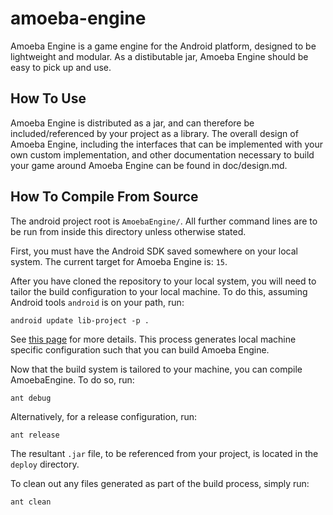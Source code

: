 amoeba-engine
=============

Amoeba Engine is a game engine for the Android platform, designed to be lightweight and modular. As a distibutable jar, Amoeba Engine should be easy to pick up and use.

How To Use
----------

Amoeba Engine is distributed as a jar, and can therefore be included/referenced by your project as a library. The overall design of Amoeba Engine, including the interfaces that can be implemented with your own custom implementation, and other documentation necessary to build your game around Amoeba Engine can be found in doc/design.md.

How To Compile From Source
--------------------------

The android project root is `AmoebaEngine/`. All further command lines are to be run from inside this directory unless otherwise stated.

First, you must have the Android SDK saved somewhere on your local system. The current target for Amoeba Engine is: `15`.

After you have cloned the repository to your local system, you will need to tailor the build configuration to your local machine. To do this, assuming Android tools `android` is on your path, run:
	
	android update lib-project -p .

See [this page](http://developer.android.com/tools/projects/projects-cmdline.html) for more details. This process generates local machine specific configuration such that you can build Amoeba
Engine.

Now that the build system is tailored to your machine, you can compile AmoebaEngine. To do so, run:

	ant debug

Alternatively, for a release configuration, run:

	ant release

The resultant `.jar` file, to be referenced from your project, is located in the `deploy` directory.

To clean out any files generated as part of the build process, simply run:

	ant clean
